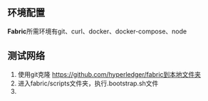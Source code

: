 ## **环境配置**

**Fabric**所需环境有git、curl、docker、docker-compose、node



## 测试网络

1. 使用git克隆 https://github.com/hyperledger/fabric到本地文件夹
2. 进入fabric/scripts文件夹，执行.bootstrap.sh文件
3. ​	

